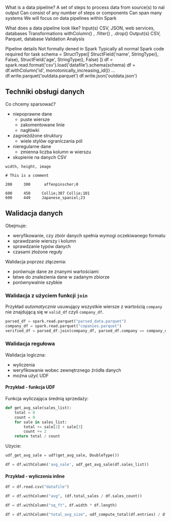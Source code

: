 What is a data pipeline?
A set of steps to process data from source(s) to  nal output Can consist of any number of steps or components
Can span many systems
We will focus on data pipelines within Spark


What does a data pipeline look like?
Input(s)
CSV, JSON, web services, databases Transformations
withColumn() , .filter() , .drop() Output(s)
CSV, Parquet, database Validation
Analysis




Pipeline details
Not formally de ned in Spark
Typically all normal Spark code required for task
schema = StructType([
StructField('name', StringType(), False),
StructField('age', StringType(), False)
])
df = spark.read.format('csv').load('datafile').schema(schema) df = df.withColumn('id', monotonically_increasing_id())
...
df.write.parquet('outdata.parquet') df.write.json('outdata.json')
 
 
 

## Techniki obsługi danych

Co chcemy sparsować?
- niepoprawne dane
  - puste wiersze
  - zakomentowane linie
  - nagłówki
- zagnieżdżone struktury
  - wiele stylów ograniczania pól
- nieregularne dane
  - zmienna liczba kolumn w wierszu
- skupienie na danych CSV

```
width, height, image

# This is a comment
```

```
200     300      affenpinscher;0
```

```
600     450     Collie;307 Collie;101
600     449     Japanese_spaniel;23
```




## Walidacja danych

Obejmuje:
- weryfikowanie, czy zbiór danych spełnia wymogi oczekiwanego formatu
- sprawdzanie wierszy i kolumn
- sprawdzanie typów danych
- czasami złożone reguły

Walidacja poprzez złączenia:
- porównuje dane ze znanymi wartościami
- łatwe do znalezienia dane w zadanym zbiorze
- porównywalnie szybkie


### Walidacja z użyciem funkcji `join`
Przykład *automatycznie* usuwujący wszystkie wiersze z wartością `company` nie znajdującą się w `valid_df` czyli `company_df`.

```python
parsed_df = spark.read.parquet("parsed_data.parquet")
company_df = spark.read.parquet("copanies.parquet")
verified_df = parsed_df.join(company_df, parsed_df.company == company_df.company)
```

### Walidacja regułowa

Walidacja logiczna:
- wyliczenia
- weryfikowanie wobec zewnętrznego źródła danych
- można użyć UDF


#### Przykład - funkcja UDF

Funkcja wyliczająca średnią sprzedaży:
```python
def get_avg_sale(sales_list):
    total = 0
    count = 0
    for sale in sales_list:
        total += sale[2] + sale[3]
        count += 2
    return total / count
```

Użycie:
```python
udf_get_avg_sale = udf(get_avg_sale, DoubleType())

df = df.withColumn('avg_sale', udf_get_avg_sale(df.sales_list))
```

#### Przykład - wyliczenia inline

```python
df = df.read.csv("datafile")

df = df.withColumn("avg", (df.total_sales / df.sales_count))

df = df.withColumn("sq_ft", df.width * df.length)

df = df.withColumn("total_avg_size", udf_compute_total(df.entries) / df.num_entries)
```
 
